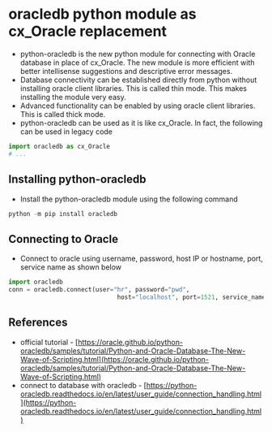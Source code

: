 # oracledb python module as cx_Oracle replacement
-   python-oracledb is the new python module for connecting with Oracle database in place of cx_Oracle. The new module is more efficient with better intellisense suggestions and descriptive error messages.
-   Database connectivity can be established directly from python without installing oracle client libraries. This is called thin mode. This makes installing the module very easy.
-   Advanced functionality can be enabled by using oracle client libraries. This is called thick mode.
-   python-oracledb can be used as it is like cx_Oracle. In fact, the following can be used in legacy code

```python
import oracledb as cx_Oracle
# ...
```

## Installing python-oracledb

-   Install the python-oracledb module using the following command

```python
python -m pip install oracledb

```

## Connecting to Oracle

-   Connect to oracle using username, password, host IP or hostname, port, service name as shown below

```python
import oracledb
conn = oracledb.connect(user="hr", password="pwd",
                              host="localhost", port=1521, service_name="xepdb1")

```

## References

-   official tutorial - [https://oracle.github.io/python-oracledb/samples/tutorial/Python-and-Oracle-Database-The-New-Wave-of-Scripting.html](https://oracle.github.io/python-oracledb/samples/tutorial/Python-and-Oracle-Database-The-New-Wave-of-Scripting.html)
-   connect to database with oracledb - [https://python-oracledb.readthedocs.io/en/latest/user_guide/connection_handling.html](https://python-oracledb.readthedocs.io/en/latest/user_guide/connection_handling.html)
<!--stackedit_data:
eyJoaXN0b3J5IjpbODU4NTk5NjEsLTIwODg3NDY2MTJdfQ==
-->